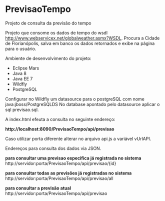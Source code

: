 # PrevisaoTempo

Projeto de consulta da previsão do tempo

Projeto que consome os dados de tempo do wsdl http://www.webservicex.net/globalweather.asmx?WSDL.
Procura a Cidade de Florianópolis, salva em banco os dados retornados e exibe na página para o usuário.

Ambiente de desenvolvimento do projeto:

- Eclipse Mars
- Java 8
- Java EE 7
- Wildfly
- PostgreSQL

Configurar no Wildfly um datasource para o postgreSQL com nome java:jboss/PostgreSQLDS
No database apontado pelo datasource aplicar o sql previsao.sql.

A index.html efeuta a consulta no seguinte endereço: 

<b>http://localhost:8090/PrevisaoTempo/api/previsao</b>

Caso utilizar porta diferente alterar no arquivo api.js a variável vUrlAPI.

Endereços para consulta dos dados via JSON.

<b>para consultar uma previsao especifica já registrada no sistema</b>
http://servidor:porta/PrevisaoTempo/api/previsao/{id}

<b>para consultar todas as previsões já registradas no sistema</b>
http://servidor:porta/PrevisaoTempo/api/previsao/all

<b>para consultar a previsão atual</b>
http://servidor:porta/PrevisaoTempo/api/previsao
